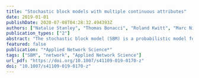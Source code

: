 ```yaml
---
title: "Stochastic block models with multiple continuous attributes"
date: 2019-01-01
publishDate: 2020-07-08T04:28:32.494393Z
authors: ["Natalie Stanley", "Thomas Bonacci", "Roland Kwitt", "Marc Niethammer", "Peter J. Mucha"]
publication_types: ["2"]
abstract: "The stochastic block model (SBM) is a probabilistic model for community structure in networks. Typically, only the adjacency matrix is used to perform SBM parameter inference. In this paper, we consider circumstances in which nodes have an associated vector of continuous attributes that are also used to learn the node-to-community assignments and corresponding SBM parameters. Our model assumes that the attributes associated with the nodes in a network’s community can be described by a common multivariate Gaussian model. In this augmented, attributed SBM, the objective is to simultaneously learn the SBM connectivity probabilities with the multivariate Gaussian parameters describing each community. While there are recent examples in the literature that combine connectivity and attribute information to inform community detection, our model is the first augmented stochastic block model to handle multiple continuous attributes. This provides the flexibility in biological data to, for example, augment connectivity information with continuous measurements from multiple experimental modalities. Because the lack of labeled network data often makes community detection results difficult to validate, we highlight the usefulness of our model for two network prediction tasks: link prediction and collaborative filtering. As a result of fitting this attributed stochastic block model, one can predict the attribute vector or connectivity patterns for a new node in the event of the complementary source of information (connectivity or attributes, respectively). We also highlight two biological examples where the attributed stochastic block model provides satisfactory performance in the link prediction and collaborative filtering tasks."
featured: false
publication: "*Applied Network Science*"
tags: ["SBM", "network", "Applied Network Science"]
url_pdf: "https://doi.org/10.1007/s41109-019-0170-z"
doi: "10.1007/s41109-019-0170-z"
---
```


